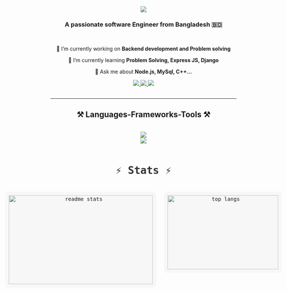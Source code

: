 

<h1 align="center">
    <img src="https://readme-typing-svg.herokuapp.com/?font=Righteous&size=35&center=true&vCenter=true&width=500&height=70&duration=4000&lines=Hi+There!+👋;+I'm+Farhan+Afsar!;" />
</h1>

<h3 align="center">A passionate software Engineer from Bangladesh 🇧🇩 </h3>

<br/>

<div align="center">
 
 🔭 I’m currently working on **Backend development and Problem solving**
 
 🌱 I’m currently learning **Problem Solving, Express JS, Django**

💬 Ask me about **Node.js, MySql, C++...** 

 </div>
 
<div align="center"> 
  <a href="mailto:mdfarhanafsar@gmail.com" target="_blank">
    <img src="https://img.shields.io/badge/Gmail-333333?style=for-the-badge&logo=gmail&logoColor=F8B195" />
  </a>
  <a href="https://www.linkedin.com/in/md-farhan-afsar/" target="_blank">
    <img src="https://img.shields.io/badge/LinkedIn-0077B5?style=for-the-badge&logo=linkedin&logoColor=white" />
  </a>
  <a href="https://farhan-afsar.netlify.app/" target="_blank">
    <img src="https://img.shields.io/badge/Portfolio-355c7d?style=for-the-badge&logo=todoist&logoColor=white" />
  </a>
</div>
<br/>

 <hr/>
 
<h2 align="center">⚒️ Languages-Frameworks-Tools ⚒️</h2>
<br/>
<div align="center">
    <img src="https://skillicons.dev/icons?i=react,html,css,vscode,github,git,cpp" /><br/>
    <img src="https://skillicons.dev/icons?i=nodejs,python,javascript,express,mongodb,c,mysql" /><br>
</div>

<br/>


<h2 align="center" style="font-family: 'Fira Code', monospace; font-size: 2em; color: #333;">⚡ Stats ⚡</h2>
<br>
<div align="center" style="display: flex; justify-content: center; gap: 20px;">
  <div>
    <img  style="width: 390px; height: 240px; display: flex; justify-content: center; align-items: center; border-radius: 10px; overflow: hidden; background-color: #f7f7f7; font-family: 'Fira Code', monospace; padding: 10px;" src="https://github-readme-stats.vercel.app/api?username=Farhan-Afsar&count_private=true&show_icons=true&theme=react&rank_icon=github&border_radius=10" alt="readme stats" />
  </div>
  <div >
    <img  style="width: 300px; height: 200px; display: flex; justify-content: center; align-items: center; border-radius: 10px; overflow: hidden; background-color: #f7f7f7; font-family: 'Fira Code', monospace; padding: 10px;"src="https://github-readme-stats.vercel.app/api/top-langs/?username=Farhan-Afsar&hide=HTML&langs_count=8&layout=compact&theme=react&border_radius=10&size_weight=0.5&count_weight=0.5&exclude_repo=github-readme-stats" alt="top langs" />
  </div>
</div>








<br/><br/>


<br/>
